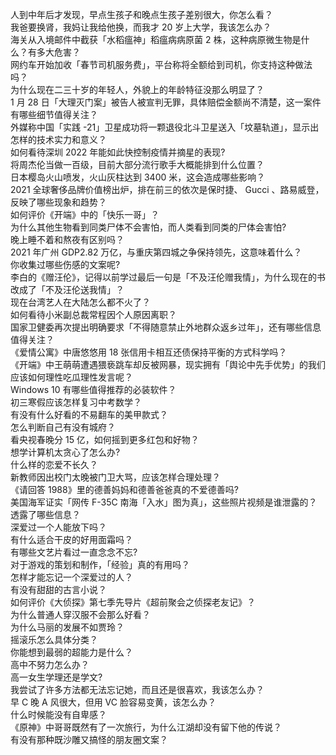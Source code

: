 人到中年后才发现，早点生孩子和晚点生孩子差别很大，你怎么看？  
我爸要换肾，我妈让我给他换，而我才 20 岁上大学，我该怎么办？  
海关从入境邮件中截获「水稻瘟神」稻瘟病病原菌 2 株，这种病原微生物是什么？有多大危害？  
网约车开始加收「春节司机服务费」，平台称将全额给到司机，你支持这种做法吗？  
为什么现在二三十岁的年轻人，外貌上的年龄特征没那么明显了？  
1 月 28 日「大理灭门案」被告人被宣判无罪，具体赔偿金额尚不清楚，这一案件有哪些细节值得关注？  
外媒称中国「实践 -21」卫星成功将一颗退役北斗卫星送入「坟墓轨道」，显示出怎样的技术实力和意义？  
如何看待深圳 2022 年能如此快控制疫情并摘星的表现?  
将周杰伦当做一百级，目前大部分流行歌手大概能排到什么位置？  
日本樱岛火山喷发，火山灰柱达到 3400 米，这会造成哪些影响？  
2021 全球奢侈品牌价值榜出炉，排在前三的依次是保时捷、 Gucci 、路易威登，反映了哪些现象和趋势？  
如何评价《开端》中的「快乐一哥」？  
为什么其他生物看到同类尸体不会害怕，而人类看到同类的尸体会害怕?  
晚上睡不着和熬夜有区别吗？  
2021 年广州 GDP2.82 万亿，与重庆第四城之争保持领先，这意味着什么？  
你收集过哪些伤感的文案呢?  
李白的《赠汪伦》，记得以前学过最后一句是「不及汪伦赠我情」，为什么现在的书改成了「不及汪伦送我情」？  
现在台湾艺人在大陆怎么都不火了？  
如何看待小米副总裁常程因个人原因离职？  
国家卫健委再次提出明确要求「不得随意禁止外地群众返乡过年」，还有哪些信息值得关注？  
《爱情公寓》中唐悠悠用 18 张信用卡相互还债保持平衡的方式科学吗？  
《开端》中王萌萌遭遇猥亵跳车却反被网暴，现实拥有「舆论中先手优势」的我们应该如何理性吃瓜理性发言呢？  
Windows 10 有哪些值得推荐的必装软件？  
初三寒假应该怎样复习中考数学？  
有没有什么好看的不易翻车的美甲款式？  
怎么判断自己有没有城府？  
看央视春晚分 15 亿，如何摇到更多红包和好物？  
想学计算机太贪心了怎么办?  
什么样的恋爱不长久？  
新教师因出校门太晚被门卫大骂，应该怎样合理处理？  
《请回答 1988》里的德善妈妈和德善爸爸真的不爱德善吗?  
美国海军证实「网传 F-35C 南海「入水」图为真」，这些照片视频是谁泄露的？透露了哪些信息？  
深爱过一个人能放下吗？  
有什么适合干皮的好用面霜吗？  
有哪些文艺片看过一直念念不忘?  
对于游戏的策划和制作，「经验」真的有用吗？  
怎样才能忘记一个深爱过的人？  
有没有甜甜的古言小说？  
如何评价《大侦探》第七季先导片《超前聚会之侦探老友记》？  
为什么普通人穿汉服不会那么好看？  
为什么马丽的发展不如贾玲？  
摇滚乐怎么具体分类？  
你能想到最弱的超能力是什么？  
高中不努力怎么办？  
高一女生学理还是学文?  
我尝试了许多方法都无法忘记她，而且还是很喜欢，我该怎么办？  
早 C 晚 A 风很大，但用 VC 脸容易变黄，该怎么办？  
什么时候能没有自卑感？  
《原神》中哥哥既然有了一次旅行，为什么江湖却没有留下他的传说？  
有没有那种既沙雕又搞怪的朋友圈文案？  
